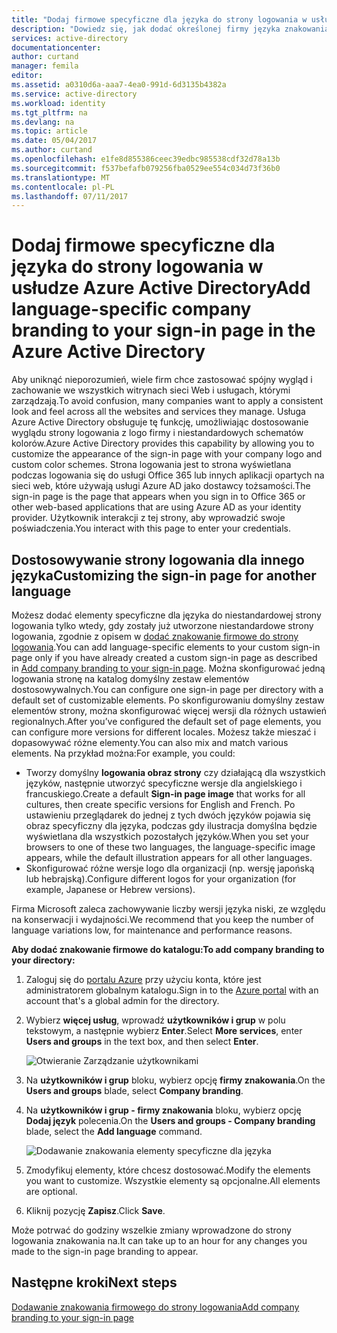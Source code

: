 ```yaml
---
title: "Dodaj firmowe specyficzne dla języka do strony logowania w usłudze Azure Active Directory | Dokumentacja firmy Microsoft"
description: "Dowiedz się, jak dodać określonej firmy języka znakowania obrazy i tekst Azure stronę logowania"
services: active-directory
documentationcenter: 
author: curtand
manager: femila
editor: 
ms.assetid: a0310d6a-aaa7-4ea0-991d-6d3135b4382a
ms.service: active-directory
ms.workload: identity
ms.tgt_pltfrm: na
ms.devlang: na
ms.topic: article
ms.date: 05/04/2017
ms.author: curtand
ms.openlocfilehash: e1fe8d855386ceec39edbc985538cdf32d78a13b
ms.sourcegitcommit: f537befafb079256fba0529ee554c034d73f36b0
ms.translationtype: MT
ms.contentlocale: pl-PL
ms.lasthandoff: 07/11/2017
---
```

# <a name="add-language-specific-company-branding-to-your-sign-in-page-in-the-azure-active-directory"></a><span data-ttu-id="eeb59-103">Dodaj firmowe specyficzne dla języka do strony logowania w usłudze Azure Active Directory</span><span class="sxs-lookup"><span data-stu-id="eeb59-103">Add language-specific company branding to your sign-in page in the Azure Active Directory</span></span>
<span data-ttu-id="eeb59-104">Aby uniknąć nieporozumień, wiele firm chce zastosować spójny wygląd i zachowanie we wszystkich witrynach sieci Web i usługach, którymi zarządzają.</span><span class="sxs-lookup"><span data-stu-id="eeb59-104">To avoid confusion, many companies want to apply a consistent look and feel across all the websites and services they manage.</span></span> <span data-ttu-id="eeb59-105">Usługa Azure Active Directory obsługuje tę funkcję, umożliwiając dostosowanie wyglądu strony logowania z logo firmy i niestandardowych schematów kolorów.</span><span class="sxs-lookup"><span data-stu-id="eeb59-105">Azure Active Directory provides this capability by allowing you to customize the appearance of the sign-in page with your company logo and custom color schemes.</span></span> <span data-ttu-id="eeb59-106">Strona logowania jest to strona wyświetlana podczas logowania się do usługi Office 365 lub innych aplikacji opartych na sieci web, które używają usługi Azure AD jako dostawcy tożsamości.</span><span class="sxs-lookup"><span data-stu-id="eeb59-106">The sign-in page is the page that appears when you sign in to Office 365 or other web-based applications that are using Azure AD as your identity provider.</span></span> <span data-ttu-id="eeb59-107">Użytkownik interakcji z tej strony, aby wprowadzić swoje poświadczenia.</span><span class="sxs-lookup"><span data-stu-id="eeb59-107">You interact with this page to enter your credentials.</span></span>

## <a name="customizing-the-sign-in-page-for-another-language"></a><span data-ttu-id="eeb59-108">Dostosowywanie strony logowania dla innego języka</span><span class="sxs-lookup"><span data-stu-id="eeb59-108">Customizing the sign-in page for another language</span></span>
<span data-ttu-id="eeb59-109">Możesz dodać elementy specyficzne dla języka do niestandardowej strony logowania tylko wtedy, gdy zostały już utworzone niestandardowe strony logowania, zgodnie z opisem w [dodać znakowanie firmowe do strony logowania](active-directory-branding-custom-signon-azure-portal.md).</span><span class="sxs-lookup"><span data-stu-id="eeb59-109">You can add language-specific elements to your custom sign-in page only if you have already created a custom sign-in page as described in [Add company branding to your sign-in page](active-directory-branding-custom-signon-azure-portal.md).</span></span> <span data-ttu-id="eeb59-110">Można skonfigurować jedną logowania stronę na katalog domyślny zestaw elementów dostosowywalnych.</span><span class="sxs-lookup"><span data-stu-id="eeb59-110">You can configure one sign-in page per directory with a default set of customizable elements.</span></span> <span data-ttu-id="eeb59-111">Po skonfigurowaniu domyślny zestaw elementów strony, można skonfigurować więcej wersji dla różnych ustawień regionalnych.</span><span class="sxs-lookup"><span data-stu-id="eeb59-111">After you’ve configured the default set of page elements, you can configure more versions for different locales.</span></span> <span data-ttu-id="eeb59-112">Możesz także mieszać i dopasowywać różne elementy.</span><span class="sxs-lookup"><span data-stu-id="eeb59-112">You can also mix and match various elements.</span></span> <span data-ttu-id="eeb59-113">Na przykład można:</span><span class="sxs-lookup"><span data-stu-id="eeb59-113">For example, you could:</span></span>

* <span data-ttu-id="eeb59-114">Tworzy domyślny **logowania obraz strony** czy działającą dla wszystkich języków, następnie utworzyć specyficzne wersje dla angielskiego i francuskiego.</span><span class="sxs-lookup"><span data-stu-id="eeb59-114">Create a default **Sign-in page image** that works for all cultures, then create specific versions for English and French.</span></span> <span data-ttu-id="eeb59-115">Po ustawieniu przeglądarek do jednej z tych dwóch języków pojawia się obraz specyficzny dla języka, podczas gdy ilustracja domyślna będzie wyświetlana dla wszystkich pozostałych języków.</span><span class="sxs-lookup"><span data-stu-id="eeb59-115">When you set your browsers to one of these two languages, the language-specific image appears, while the default illustration appears for all other languages.</span></span>
* <span data-ttu-id="eeb59-116">Skonfigurować różne wersje logo dla organizacji (np. wersję japońską lub hebrajską).</span><span class="sxs-lookup"><span data-stu-id="eeb59-116">Configure different logos for your organization (for example, Japanese or Hebrew versions).</span></span>

<span data-ttu-id="eeb59-117">Firma Microsoft zaleca zachowywanie liczby wersji języka niski, ze względu na konserwacji i wydajności.</span><span class="sxs-lookup"><span data-stu-id="eeb59-117">We recommend that you keep the number of language variations low, for maintenance and performance reasons.</span></span>

<span data-ttu-id="eeb59-118">**Aby dodać znakowanie firmowe do katalogu:**</span><span class="sxs-lookup"><span data-stu-id="eeb59-118">**To add company branding to your directory:**</span></span>

1. <span data-ttu-id="eeb59-119">Zaloguj się do [portalu Azure](https://portal.azure.com) przy użyciu konta, które jest administratorem globalnym katalogu.</span><span class="sxs-lookup"><span data-stu-id="eeb59-119">Sign in to the [Azure portal](https://portal.azure.com) with an account that's a global admin for the directory.</span></span>
2. <span data-ttu-id="eeb59-120">Wybierz **więcej usług**, wprowadź **użytkowników i grup** w polu tekstowym, a następnie wybierz **Enter**.</span><span class="sxs-lookup"><span data-stu-id="eeb59-120">Select **More services**, enter **Users and groups** in the text box, and then select **Enter**.</span></span>

   ![Otwieranie Zarządzanie użytkownikami](./media/active-directory-branding-localize-azure-portal/user-management.png)
3. <span data-ttu-id="eeb59-122">Na **użytkowników i grup** bloku, wybierz opcję **firmy znakowania**.</span><span class="sxs-lookup"><span data-stu-id="eeb59-122">On the **Users and groups** blade, select **Company branding**.</span></span>
4. <span data-ttu-id="eeb59-123">Na **użytkowników i grup - firmy znakowania** bloku, wybierz opcję **Dodaj język** polecenia.</span><span class="sxs-lookup"><span data-stu-id="eeb59-123">On the **Users and groups - Company branding** blade, select the **Add language** command.</span></span>

    ![Dodawanie znakowania elementy specyficzne dla języka](./media/active-directory-branding-localize-azure-portal/add-language.png)
5. <span data-ttu-id="eeb59-125">Zmodyfikuj elementy, które chcesz dostosować.</span><span class="sxs-lookup"><span data-stu-id="eeb59-125">Modify the elements you want to customize.</span></span> <span data-ttu-id="eeb59-126">Wszystkie elementy są opcjonalne.</span><span class="sxs-lookup"><span data-stu-id="eeb59-126">All elements are optional.</span></span>
6. <span data-ttu-id="eeb59-127">Kliknij pozycję **Zapisz**.</span><span class="sxs-lookup"><span data-stu-id="eeb59-127">Click **Save**.</span></span>

<span data-ttu-id="eeb59-128">Może potrwać do godziny wszelkie zmiany wprowadzone do strony logowania znakowania na.</span><span class="sxs-lookup"><span data-stu-id="eeb59-128">It can take up to an hour for any changes you made to the sign-in page branding to appear.</span></span>

## <a name="next-steps"></a><span data-ttu-id="eeb59-129">Następne kroki</span><span class="sxs-lookup"><span data-stu-id="eeb59-129">Next steps</span></span>
[<span data-ttu-id="eeb59-130">Dodawanie znakowania firmowego do strony logowania</span><span class="sxs-lookup"><span data-stu-id="eeb59-130">Add company branding to your sign-in page</span></span>](active-directory-branding-custom-signon-azure-portal.md)
